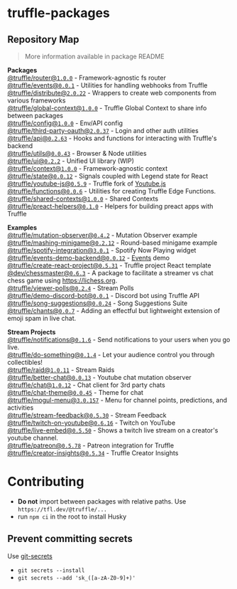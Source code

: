 # truffle-packages

## Repository Map

> More information available in package README

<!-- START PACKAGES -->

**Packages**  
[@truffle/router@`1.0.0`](./router) - Framework-agnostic fs router  
[@truffle/events@`0.0.1`](./events) - Utilities for handling webhooks from Truffle  
[@truffle/distribute@`2.0.22`](./distribute) - Wrappers to create web components from various frameworks  
[@truffle/global-context@`1.0.0`](./global-context) - Truffle Global Context to share info between packages  
[@truffle/config@`1.0.0`](./config) - Env/API config  
[@truffle/third-party-oauth@`2.0.37`](./third-party-oauth) - Login and other auth utilities  
[@truffle/api@`0.2.63`](./api) - Hooks and functions for interacting with Truffle's backend  
[@truffle/utils@`0.0.43`](./utils) - Browser & Node utilities  
[@truffle/ui@`0.2.2`](./ui) - Unified UI library (WIP)  
[@truffle/context@`1.0.0`](./context) - Framework-agnostic context  
[@truffle/state@`0.0.12`](./state) - Signals coupled with Legend state for React  
[@truffle/youtube-js@`0.5.9`](./youtube-js) - Truffle fork of [Youtube.js](https://github.com/LuanRT/YouTube.js)  
[@truffle/functions@`0.0.6`](./functions) - Utilities for creating Truffle Edge Functions.  
[@truffle/shared-contexts@`1.0.0`](./shared-contexts) - Shared Contexts  
[@truffle/preact-helpers@`0.1.0`](./preact-helpers) - Helpers for building preact apps with Truffle

**Examples**  
[@truffle/mutation-observer@`0.4.2`](./examples/mutation-observer) - Mutation Observer example  
[@truffle/mashing-minigame@`0.2.12`](./examples/mashing-minigame) - Round-based minigame example  
[@truffle/spotify-integration@`3.0.1`](./examples/spotify-integration) - Spotify Now Playing widget  
[@truffle/events-demo-backend@`0.0.12`](./examples/events-demo-backend) - [Events](../../events) demo  
[@truffle/create-react-project@`0.5.31`](./examples/create-react-project) - Truffle project React template  
[@dev/chessmaster@`0.6.3`](./examples/chessmaster) - A package to facilitate a streamer vs chat chess game using https://lichess.org.  
[@truffle/viewer-polls@`0.2.4`](./examples/viewer-polls) - Stream Polls  
[@truffle/demo-discord-bot@`0.0.1`](./examples/discord-bot-demo) - Discord bot using Truffle API  
[@truffle/song-suggestions@`0.0.24`](./examples/song-suggestions) - Song Suggestions Suite  
[@truffle/chants@`0.0.7`](./examples/chants) - Adding an effectful but lightweight extension of emoji spam in live chat.

**Stream Projects**  
[@truffle/notifications@`0.1.6`](./stream-projects/notifications) - Send notifications to your users when you go live.  
[@truffle/do-something@`0.1.4`](./stream-projects/do-something) - Let your audience control you through collectibles!  
[@truffle/raid@`1.0.11`](./stream-projects/raid) - Stream Raids  
[@truffle/better-chat@`0.0.13`](./stream-projects/better-chat) - Youtube chat mutation observer  
[@truffle/chat@`1.0.12`](./stream-projects/chat) - Chat client for 3rd party chats  
[@truffle/chat-theme@`0.0.45`](./stream-projects/chat-theme) - Theme for chat  
[@truffle/mogul-menu@`3.0.157`](./stream-projects/mogul-menu) - Menu for channel points, predictions, and activities  
[@truffle/stream-feedback@`0.5.30`](./stream-projects/stream-feedback) - Stream Feedback  
[@truffle/twitch-on-youtube@`0.6.16`](./stream-projects/twitch-on-youtube) - Twitch on YouTube  
[@truffle/live-embed@`0.5.50`](./stream-projects/live-embed) - Shows a twitch live stream on a creator's youtube channel.  
[@truffle/patreon@`0.5.78`](./stream-projects/patreon) - Patreon integration for Truffle  
[@truffle/creator-insights@`0.5.34`](./stream-projects/creator-insights) - Truffle Creator Insights

<!-- END PACKAGES -->

# Contributing

- **Do not** import between packages with relative paths. Use
  `https://tfl.dev/@truffle/...`
- run `npm ci` in the root to install Husky

## Prevent committing secrets

Use [git-secrets](https://github.com/awslabs/git-secrets#installing-git-secrets)

- `git secrets --install`
- `git secrets --add 'sk_([a-zA-Z0-9]+)'`
